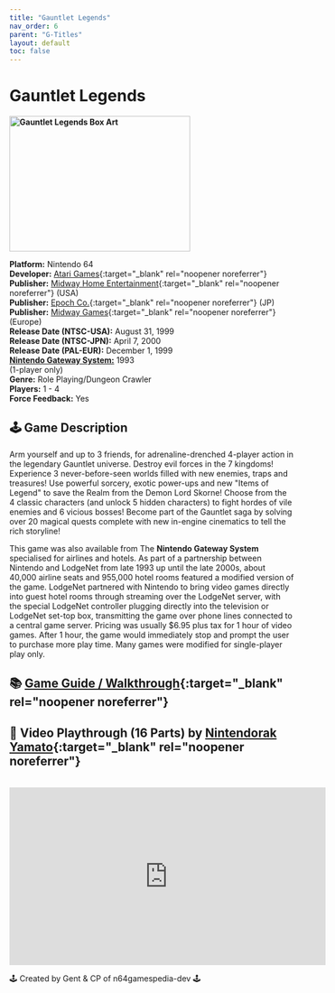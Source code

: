 ```yaml
---
title: "Gauntlet Legends"
nav_order: 6
parent: "G-Titles"
layout: default
toc: false
---
```


# Gauntlet Legends

<b>
<img src="https://images.launchbox-app.com/709f99c5-72af-4259-9952-dd254975cef1.jpg" alt="Gauntlet Legends Box Art" width="320" height="240" />
</b>

**Platform:** Nintendo 64  
**Developer:** [Atari Games](https://en.wikipedia.org/wiki/Atari_Games){:target="_blank" rel="noopener noreferrer"}  
**Publisher:** [Midway Home Entertainment](https://en.wikipedia.org/wiki/Midway_Games#Publishing_and_distribution){:target="_blank" rel="noopener noreferrer"} (USA)  
**Publisher:** [Epoch Co.](https://en.wikipedia.org/wiki/Epoch_Co.){:target="_blank" rel="noopener noreferrer"} (JP)  
**Publisher:** [Midway Games](https://en.wikipedia.org/wiki/Midway_Games#Europe){:target="_blank" rel="noopener noreferrer"} (Europe)  
**Release Date (NTSC-USA):** August 31, 1999  
**Release Date (NTSC-JPN):** April 7, 2000  
**Release Date (PAL-EUR):** December 1, 1999  
[**Nintendo Gateway System:**](#gateway-system) 1993  
(1-player only)  
**Genre:** Role Playing/Dungeon Crawler  
**Players:** 1 - 4  
**Force Feedback:** Yes  

## 🕹️ Game Description
Arm yourself and up to 3 friends, for adrenaline-drenched 4-player action in the legendary Gauntlet universe. Destroy evil forces in the 7 kingdoms! Experience 3 never-before-seen worlds filled with new enemies, traps and treasures! Use powerful sorcery, exotic power-ups and new "Items of Legend" to save the Realm from the Demon Lord Skorne! Choose from the 4 classic characters (and unlock 5 hidden characters) to fight hordes of vile enemies and 6 vicious bosses! Become part of the Gauntlet saga by solving over 20 magical quests complete with new in-engine cinematics to tell the rich storyline!

<a name="gateway-system"></a>
This game was also available from The **Nintendo Gateway System** specialised for airlines and hotels. As part of a partnership between Nintendo and LodgeNet from late 1993 up until the late 2000s, about 40,000 airline seats and 955,000 hotel rooms featured a modified version of the game. LodgeNet partnered with Nintendo to bring video games directly into guest hotel rooms through streaming over the LodgeNet server, with the special LodgeNet controller plugging directly into the television or LodgeNet set-top box, transmitting the game over phone lines connected to a central game server. Pricing was usually $6.95 plus tax for 1 hour of video games. After 1 hour, the game would immediately stop and prompt the user to purchase more play time. Many games were modified for single-player play only.

## 📚 [Game Guide / Walkthrough](https://gamefaqs.gamespot.com/n64/197431-gauntlet-legends/faqs/3664){:target="_blank" rel="noopener noreferrer"}

## 🎥 Video Playthrough (16 Parts) by [Nintendorak Yamato](https://www.youtube.com/channel/UCkWbaLp2cpz8ISGNmmUFc_A){:target="_blank" rel="noopener noreferrer"}
<br />  
<iframe width="560" height="315" src="https://www.youtube.com/embed/videoseries?list=PLjvhAmA2WoAw6tqelxzBeUoXUpLy0SWDJ" title="Gauntlet Legends Full Playthrough" frameborder="0" allowfullscreen></iframe>

🕹️ Created by Gent & CP of n64gamespedia-dev 🕹️  
<!-- Vault Format: n64gamespedia-dev -->  
<!-- Protocol Source: _vault-specs/format-protocol.md -->
